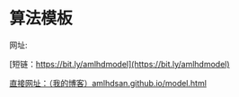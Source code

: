 # 算法模板
网址:

[短链：https://bit.ly/amlhdmodel](https://bit.ly/amlhdmodel)

[直接网址：（我的博客）amlhdsan.github.io/model.html](https://amlhdsan.github.io/model.html)
